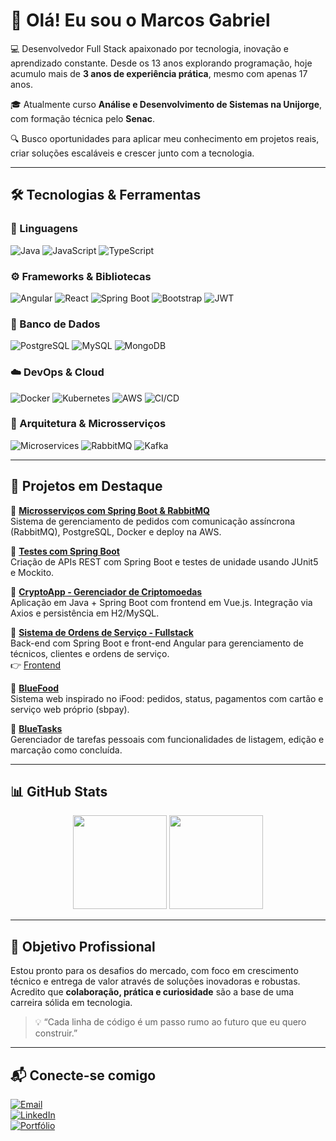 # 👋 Olá! Eu sou o Marcos Gabriel

💻 Desenvolvedor Full Stack apaixonado por tecnologia, inovação e aprendizado constante. Desde os 13 anos explorando programação, hoje acumulo mais de **3 anos de experiência prática**, mesmo com apenas 17 anos.

🎓 Atualmente curso **Análise e Desenvolvimento de Sistemas na Unijorge**, com formação técnica pelo **Senac**.

🔍 Busco oportunidades para aplicar meu conhecimento em projetos reais, criar soluções escaláveis e crescer junto com a tecnologia.

---

## 🛠️ Tecnologias & Ferramentas

### 💬 Linguagens
![Java](https://img.shields.io/badge/Java-ED8B00?style=for-the-badge&logo=java&logoColor=white)
![JavaScript](https://img.shields.io/badge/JavaScript-F7DF1E?style=for-the-badge&logo=javascript&logoColor=black)
![TypeScript](https://img.shields.io/badge/TypeScript-007ACC?style=for-the-badge&logo=typescript&logoColor=white)

### ⚙️ Frameworks & Bibliotecas
![Angular](https://img.shields.io/badge/Angular-DD0031?style=for-the-badge&logo=angular&logoColor=white)
![React](https://img.shields.io/badge/React-61DAFB?style=for-the-badge&logo=react&logoColor=black)
![Spring Boot](https://img.shields.io/badge/Spring_Boot-6DB33F?style=for-the-badge&logo=spring-boot&logoColor=white)
![Bootstrap](https://img.shields.io/badge/Bootstrap-563D7C?style=for-the-badge&logo=bootstrap&logoColor=white)
![JWT](https://img.shields.io/badge/JWT-000000?style=for-the-badge&logo=JSON%20web%20tokens&logoColor=white)

### 🧠 Banco de Dados
![PostgreSQL](https://img.shields.io/badge/PostgreSQL-316192?style=for-the-badge&logo=postgresql&logoColor=white)
![MySQL](https://img.shields.io/badge/MySQL-4479A1?style=for-the-badge&logo=mysql&logoColor=white)
![MongoDB](https://img.shields.io/badge/MongoDB-4EA94B?style=for-the-badge&logo=mongodb&logoColor=white)

### ☁️ DevOps & Cloud
![Docker](https://img.shields.io/badge/Docker-2496ED?style=for-the-badge&logo=docker&logoColor=white)
![Kubernetes](https://img.shields.io/badge/Kubernetes-326CE5?style=for-the-badge&logo=kubernetes&logoColor=white)
![AWS](https://img.shields.io/badge/AWS-232F3E?style=for-the-badge&logo=amazonaws&logoColor=white)
![CI/CD](https://img.shields.io/badge/CI/CD-555555?style=for-the-badge&logo=githubactions&logoColor=white)

### 🧩 Arquitetura & Microsserviços
![Microservices](https://img.shields.io/badge/Microservices-FF6C37?style=for-the-badge&logo=databricks&logoColor=white)
![RabbitMQ](https://img.shields.io/badge/RabbitMQ-FF6600?style=for-the-badge&logo=rabbitmq&logoColor=white)
![Kafka](https://img.shields.io/badge/Kafka-231F20?style=for-the-badge&logo=apachekafka&logoColor=white)

---

## 🚀 Projetos em Destaque

🔹 **[Microsserviços com Spring Boot & RabbitMQ](https://github.com/Marcos-Gabriell/Microsservicos-SpringBoot-RabbitMQ)**  
Sistema de gerenciamento de pedidos com comunicação assíncrona (RabbitMQ), PostgreSQL, Docker e deploy na AWS.

🔹 **[Testes com Spring Boot](https://github.com/Marcos-Gabriell/testes-api)**  
Criação de APIs REST com Spring Boot e testes de unidade usando JUnit5 e Mockito.

🔹 **[CryptoApp - Gerenciador de Criptomoedas](https://github.com/Marcos-Gabriell/spring-CryptoApi)**  
Aplicação em Java + Spring Boot com frontend em Vue.js. Integração via Axios e persistência em H2/MySQL.

🔹 **[Sistema de Ordens de Serviço - Fullstack](https://github.com/Marcos-Gabriell/OS-API)**  
Back-end com Spring Boot e front-end Angular para gerenciamento de técnicos, clientes e ordens de serviço.  
👉 [Frontend](https://github.com/Marcos-Gabriell/OS-FRONT)

🔹 **[BlueFood](https://github.com/Marcos-Gabriell/bluefood)**  
Sistema web inspirado no iFood: pedidos, status, pagamentos com cartão e serviço web próprio (sbpay).

🔹 **[BlueTasks](https://github.com/Marcos-Gabriell/blue-tasks)**  
Gerenciador de tarefas pessoais com funcionalidades de listagem, edição e marcação como concluída.

---

## 📊 GitHub Stats

<div align="center">
  <img height="150em" src="https://github-readme-stats.vercel.app/api/top-langs/?username=Marcos-Gabriell&layout=compact&theme=dark" />
  <img height="150em" src="https://github-readme-stats.vercel.app/api?username=Marcos-Gabriell&show_icons=true&theme=dark" />
</div>

---

## 🎯 Objetivo Profissional

Estou pronto para os desafios do mercado, com foco em crescimento técnico e entrega de valor através de soluções inovadoras e robustas. Acredito que **colaboração, prática e curiosidade** são a base de uma carreira sólida em tecnologia.

> 💡 “Cada linha de código é um passo rumo ao futuro que eu quero construir.”

---

## 📬 Conecte-se comigo

[![Email](https://img.shields.io/badge/-Gmail-D14836?style=for-the-badge&logo=gmail&logoColor=white)](mailto:marcosgabriel79355@gmail.com)  
[![LinkedIn](https://img.shields.io/badge/-LinkedIn-0077B5?style=for-the-badge&logo=linkedin&logoColor=white)](https://www.linkedin.com/in/marcosgabriel-dev/)  
[![Portfólio](https://img.shields.io/badge/-Portfólio-000000?style=for-the-badge&logo=vercel&logoColor=white)](https://marcosgabriel.vercel.app)
